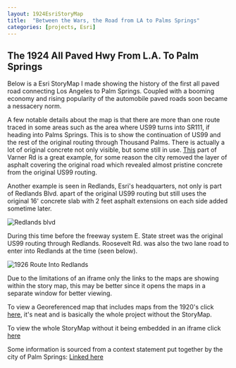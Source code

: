 ```yaml
---
layout: 1924EsriStoryMap
title:  "Between the Wars, the Road from LA to Palms Springs"
categories: [projects, Esri]
---
```


## The 1924 All Paved Hwy From L.A. To Palm Springs

Below is a Esri StoryMap I made showing the history of the first all paved road connecting Los Angeles to Palm Springs. Coupled with a booming economy and rising popularity of the automobile paved roads soon became a nessacery norm. 

A few notable details about the map is that there are more than one route traced in some areas such as the area where US99 turns into SR111, if heading into Palms Springs. This is to show the continuation of US99 and the rest of the original routing through Thousand Palms. There is actually a lot of original concrete not only visible, but some still in use. [This](https://www.google.com/maps/place/Varner+Rd,+California/@33.8806426,-116.5189293,2799a,35y,13.11h,32.34t/data=!3m1!1e3!4m5!3m4!1s0x80dae2c76cc6caeb:0x269bb5ce9fc9616c!8m2!3d33.8164266!4d-116.401241!5m1!1e4) part of Varner Rd is a great example, for some reason the city removed the layer of asphalt covering the original road which revealed almost pristine concrete from the original US99 routing.

Another example is seen in Redlands, Esri's headquarters, not only is part of Redlands Blvd. apart of the original US99 routing but still uses the original 16' concrete slab with 2 feet asphalt extensions on each side added sometime later. 

![Redlands blvd](https://i.ibb.co/RPP44fM/16-Slab-With-Asphalt-Extensions.png)

During this time before the freeway system E. State street was the original US99 routing through Redlands. Roosevelt Rd. was also the two lane road to enter into Redlands at the time (seen below).

![1926 Route Into Redlands](https://i.ibb.co/4VmVcsQ/1920-Route-Into-Redlands.png)

 Due to the limitations of an iframe only the links to the maps are showing within the story map, this may be better since it opens the maps in a separate window for better viewing.  

To view a Georeferenced map that includes maps from the 1920's click [here](https://jbeeler.maps.arcgis.com/home/webmap/viewer.html?webmap=dd4848d485f446eca7b9342d155a5ab4), it's neat and is basically the whole project without the StoryMap.

To view the whole StoryMap without it being embedded in an iframe click [here](https://storymaps.arcgis.com/stories/827ef4e6eccf4407a5f1a02727d5adf4)

Some information is sourced from a context statement put together by the city of Palm Springs: [Linked here](https://www.palmspringsca.gov/home/showpublisheddocument/63940/636806566475830000)
